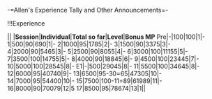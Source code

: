 -=Allen's Experience Tally and Other Announcements=-

!!!Experience

|| |__Session__|__Individual__|__Total so far__|__Level__|__Bonus MP__
Pre|-|100|100|1|-
1|500|90|690|1|-
2|1000|95|1785|2|-
3|1500|90|3375|3|-
4|2000|90|5465|3|-
5|2500|90|8055|4|-
6|3000|100|11155|5|-
7|3500|100|14755|5|-
8|4000|90|18845|6|-
9|4500|100|23445|7|-
10|5000|100|28545|8|-
E1|-|500|29045|8|-
11|5500|100|34645|8|-
12|6000|95|40740|9|-
13|6500|95-30=65|47305|10|-
14|7000|95|54400|10|-
15|7500|100-11=89|61989|11|-
16|8000|90|70079|12|5
17|8500|95|78674|13|1||

